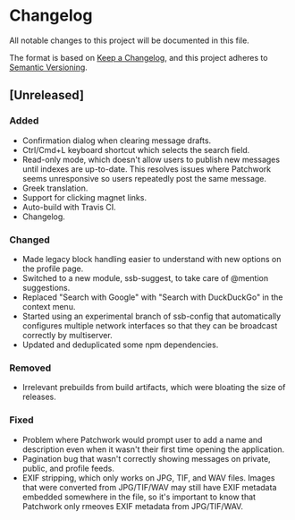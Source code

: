 # Changelog
All notable changes to this project will be documented in this file.

The format is based on [Keep a Changelog](https://keepachangelog.com/en/1.0.0/),
and this project adheres to [Semantic Versioning](https://semver.org/spec/v2.0.0.html).

<!--
## [Unreleased]
### Added
### Changed
### Deprecated
### Removed
### Fixed
### Security
-->

## [Unreleased]

### Added
- Confirmation dialog when clearing message drafts.
- Ctrl/Cmd+L keyboard shortcut which selects the search field.
- Read-only mode, which doesn't allow users to publish new messages until indexes are up-to-date. This resolves issues where Patchwork seems unresponsive so users repeatedly post the same message.
- Greek translation.
- Support for clicking magnet links.
- Auto-build with Travis CI.
- Changelog.

### Changed
- Made legacy block handling easier to understand with new options on the profile page.
- Switched to a new module, ssb-suggest, to take care of @mention suggestions.
- Replaced "Search with Google" with "Search with DuckDuckGo" in the context menu.
- Started using an experimental branch of ssb-config that automatically configures multiple network interfaces so that they can be broadcast correctly by multiserver.
- Updated and deduplicated some npm dependencies.

### Removed
- Irrelevant prebuilds from build artifacts, which were bloating the size of releases.

### Fixed
- Problem where Patchwork would prompt user to add a name and description even when it wasn't their first time opening the application.
- Pagination bug that wasn't correctly showing messages on private, public, and profile feeds.
- EXIF stripping, which only works on JPG, TIF, and WAV files. Images that were converted from JPG/TIF/WAV may still have EXIF metadata embedded somewhere in the file, so it's important to know that Patchwork only rmeoves EXIF metadata from JPG/TIF/WAV.
